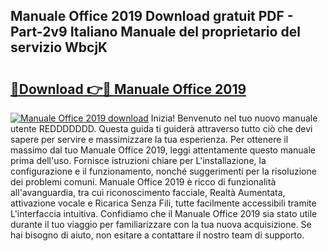 ## Manuale Office 2019 Download gratuit PDF - Part-2v9 Italiano Manuale del proprietario del servizio WbcjK

# <h2><a href="http://dfdh1hs.blite.top/?on=Manuale+Office+2019">🔗Download 👉🔴 Manuale Office 2019</a></h2>

[![Manuale Office 2019 download](https://i.imgur.com/lujVjoI.png)](http://dfdh1hs.blite.top/?on=Manuale+Office+2019)
Inizia! Benvenuto nel tuo nuovo manuale utente REDDDDDDD. Questa guida ti guiderà attraverso tutto ciò che devi sapere per servire e massimizzare la tua esperienza. Per ottenere il massimo dal tuo Manuale Office 2019, leggi attentamente questo manuale prima dell'uso. Fornisce istruzioni chiare per L'installazione, la configurazione e il funzionamento, nonché suggerimenti per la risoluzione dei problemi comuni. Manuale Office 2019 è ricco di funzionalità all'avanguardia, tra cui riconoscimento facciale, Realtà Aumentata, attivazione vocale e Ricarica Senza Fili, tutte facilmente accessibili tramite L'interfaccia intuitiva. Confidiamo che il Manuale Office 2019 sia stato utile durante il tuo viaggio per familiarizzare con la tua nuova acquisizione. Se hai bisogno di aiuto, non esitare a contattare il nostro team di supporto.
